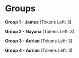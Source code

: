 # Groups

**Group 1 - James** (Tokens Left: 3)

**Group 2 - Nayana** (Tokens Left: 3)

**Group 3 - Adrian** (Tokens Left: 3)

**Group 4 - Adrian** (Tokens Left: 3)
